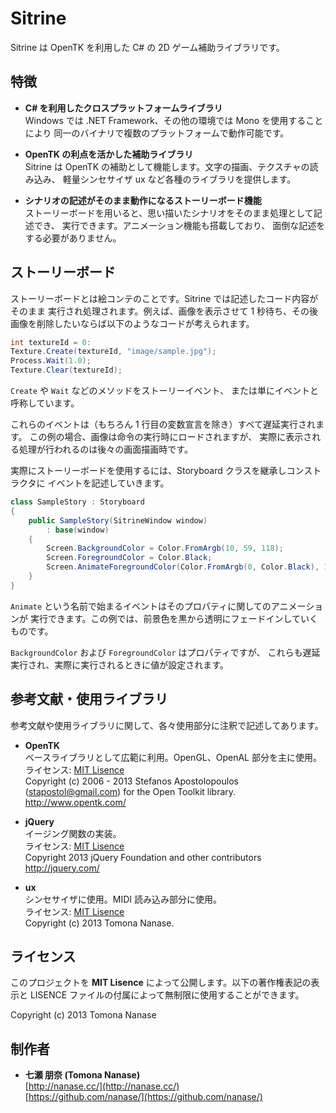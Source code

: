 Sitrine
=======

Sitrine は OpenTK を利用した C# の 2D ゲーム補助ライブラリです。

## 特徴

* __C# を利用したクロスプラットフォームライブラリ__  
    Windows では .NET Framework、その他の環境では Mono を使用することにより
    同一のバイナリで複数のプラットフォームで動作可能です。

* __OpenTK の利点を活かした補助ライブラリ__  
    Sitrine は OpenTK の補助として機能します。文字の描画、テクスチャの読み込み、
    軽量シンセサイザ ux など各種のライブラリを提供します。

* __シナリオの記述がそのまま動作になるストーリーボード機能__   
    ストーリーボードを用いると、思い描いたシナリオをそのまま処理として記述でき、
    実行できます。アニメーション機能も搭載しており、
    面倒な記述をする必要がありません。


## ストーリーボード

ストーリーボードとは絵コンテのことです。Sitrine では記述したコード内容がそのまま
実行され処理されます。例えば、画像を表示させて 1 秒待ち、その後
画像を削除したいならば以下のようなコードが考えられます。

``` csharp
int textureId = 0:
Texture.Create(textureId, "image/sample.jpg");
Process.Wait(1.0);
Texture.Clear(textureId);
```

`Create` や `Wait` などのメソッドをストーリーイベント、
または単にイベントと呼称しています。

これらのイベントは（もちろん 1 行目の変数宣言を除き）すべて遅延実行されます。
この例の場合、画像は命令の実行時にロードされますが、
実際に表示される処理が行われるのは後々の画面描画時です。

実際にストーリーボードを使用するには、Storyboard クラスを継承しコンストラクタに
イベントを記述していきます。

``` csharp
class SampleStory : Storyboard
{
    public SampleStory(SitrineWindow window)
        : base(window)
    {
        Screen.BackgroundColor = Color.FromArgb(10, 59, 118);
        Screen.ForegroundColor = Color.Black;
        Screen.AnimateForegroundColor(Color.FromArgb(0, Color.Black), 1.0);
    }
}
```

`Animate` という名前で始まるイベントはそのプロパティに関してのアニメーションが
実行できます。この例では、前景色を黒から透明にフェードインしていくものです。

`BackgroundColor` および `ForegroundColor` はプロパティですが、
これらも遅延実行され、実際に実行されるときに値が設定されます。


## 参考文献・使用ライブラリ

参考文献や使用ライブラリに関して、各々使用部分に注釈で記述してあります。

* __OpenTK__  
    ベースライブラリとして広範に利用。OpenGL、OpenAL 部分を主に使用。  
    ライセンス:  [MIT Lisence](http://www.opentk.com/project/license)  
    Copyright (c) 2006 - 2013 Stefanos Apostolopoulos (stapostol@gmail.com)
    for the Open Toolkit library.  
    http://www.opentk.com/

* __jQuery__  
    イージング関数の実装。  
    ライセンス: [MIT Lisence](https://jquery.org/license/)  
    Copyright 2013 jQuery Foundation and other contributors  
    http://jquery.com/

* __ux__  
    シンセサイザに使用。MIDI 読み込み部分に使用。  
    ライセンス: [MIT Lisence](https://github.com/nanase/ux/blob/master/LICENSE)  
    Copyright (c) 2013 Tomona Nanase.


## ライセンス

このプロジェクトを __MIT Lisence__ によって公開します。以下の著作権表記の表示と
LISENCE ファイルの付属によって無制限に使用することができます。

Copyright (c) 2013 Tomona Nanase


## 制作者

* __七瀬 朋奈 (Tomona Nanase)__  
[http://nanase.cc/](http://nanase.cc/)  
[https://github.com/nanase/](https://github.com/nanase/)